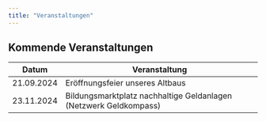 ```yaml
---
title: "Veranstaltungen"
---
```


## Kommende Veranstaltungen

Datum | Veranstaltung 
-------- | -------- 
21.09.2024   |  Eröffnungsfeier unseres Altbaus
23.11.2024   |  Bildungsmarktplatz nachhaltige Geldanlagen (Netzwerk Geldkompass)
